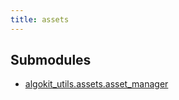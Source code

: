 ```yaml
---
title: assets
---
```

## Submodules

* [algokit_utils.assets.asset_manager](/reference/algokit-utils-py/api/assets/asset_manager/)